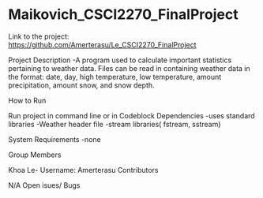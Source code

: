 # Maikovich_CSCI2270_FinalProject

Link to the project: https://github.com/Amerterasu/Le_CSCI2270_FinalProject

Project Description -A program used to calculate important statistics pertaining to weather data. Files can be read in containing weather data in the format: date, day, high temperature, low temperature, amount precipitation, amount snow, and snow depth.

How to Run

Run project in command line or in Codeblock
Dependencies -uses standard libraries -Weather header file -stream libraries( fstream, sstream)

System Requirements -none

Group Members

Khoa Le- Username: Amerterasu
Contributors

N/A
Open isues/ Bugs
